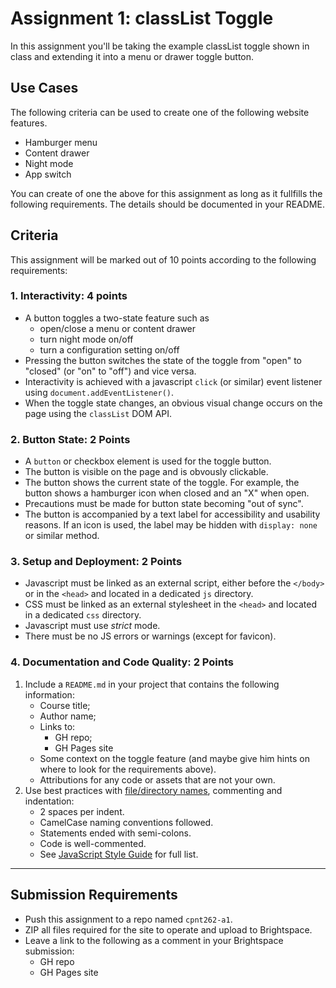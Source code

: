 # Assignment 1: classList Toggle
In this assignment you'll be taking the example classList toggle shown in class and extending it into a menu or drawer toggle button.

## Use Cases
The following criteria can be used to create one of the following website features.
- Hamburger menu
- Content drawer
- Night mode
- App switch

You can create of one the above for this assignment as long as it fullfills the following requirements. The details should be documented in your README.

## Criteria
This assignment will be marked out of 10 points according to the following requirements:

### 1. Interactivity: 4 points
- A button toggles a two-state feature such as
  - open/close a menu or content drawer
  - turn night mode on/off
  - turn a configuration setting on/off
- Pressing the button switches the state of the toggle from "open" to "closed" (or "on" to "off") and vice versa.
- Interactivity is achieved with a javascript `click` (or similar) event listener using `document.addEventListener()`.
- When the toggle state changes, an obvious visual change occurs on the page using the `classList` DOM API.

### 2. Button State: 2 Points
- A `button` or checkbox element is used for the toggle button.
- The button is visible on the page and is obvously clickable.
- The button shows the current state of the toggle. For example, the button shows a hamburger icon when closed and an "X" when open.
- Precautions must be made for button state becoming "out of sync".
- The button is accompanied by a text label for accessibility and usability reasons. If an icon is used, the label may be hidden with `display: none` or similar method.

### 3. Setup and Deployment: 2 Points
- Javascript must be linked as an external script, either before the `</body>` or in the `<head>` and located in a dedicated `js` directory.
- CSS must be linked as an external stylesheet in the `<head>` and located in a dedicated `css` directory.
- Javascript must use _strict_ mode.
- There must be no JS errors or warnings (except for favicon).

### 4. Documentation and Code Quality: 2 Points
1. Include a `README.md` in your project that contains the following information:
    - Course title;
    - Author name;
    - Links to:
      - GH repo;
      - GH Pages site
    - Some context on the toggle feature (and maybe give him hints on where to look for the requirements above).
    - Attributions for any code or assets that are not your own.
2. Use best practices with [file/directory names](https://sait-wbdv.github.io/winter-2021/cheatsheets/naming-conventions/), commenting and indentation:
    - 2 spaces per indent.
    - CamelCase naming conventions followed.
    - Statements ended with semi-colons.
    - Code is well-commented.
    - See [JavaScript Style Guide](https://www.w3schools.com/js/js_conventions.asp) for full list.

---

## Submission Requirements
- Push this assignment to a repo named `cpnt262-a1`.
- ZIP all files required for the site to operate and upload to Brightspace. 
- Leave a link to the following as a comment in your Brightspace submission:
  - GH repo
  - GH Pages site
